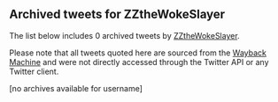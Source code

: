 ## Archived tweets for ZZtheWokeSlayer

The list below includes 0 archived tweets by [ZZtheWokeSlayer](https://twitter.com/ZZtheWokeSlayer).


Please note that all tweets quoted here are sourced from the
[Wayback Machine](https://web.archive.org) and were not directly accessed through the Twitter API or
any Twitter client.


[no archives available for username]
